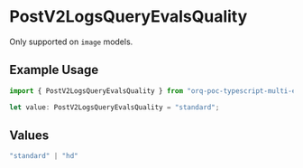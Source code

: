# PostV2LogsQueryEvalsQuality

Only supported on `image` models.

## Example Usage

```typescript
import { PostV2LogsQueryEvalsQuality } from "orq-poc-typescript-multi-env-version/models/operations";

let value: PostV2LogsQueryEvalsQuality = "standard";
```

## Values

```typescript
"standard" | "hd"
```
